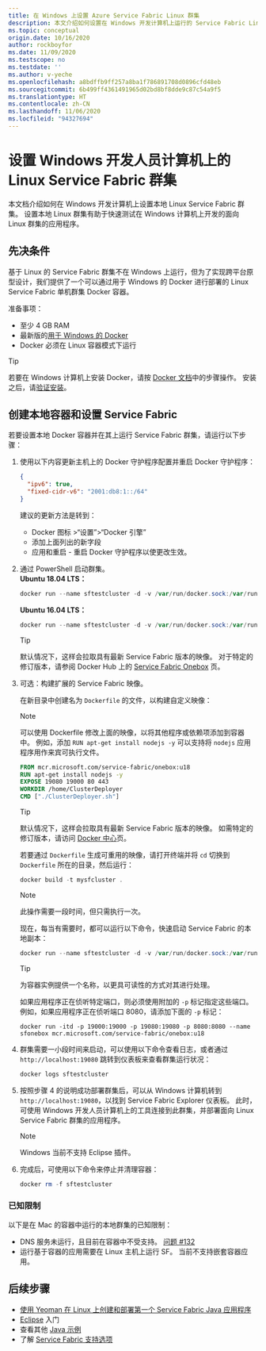 ```yaml
---
title: 在 Windows 上设置 Azure Service Fabric Linux 群集
description: 本文介绍如何设置在 Windows 开发计算机上运行的 Service Fabric Linux 群集。 此方法对于跨平台开发非常有用。
ms.topic: conceptual
origin.date: 10/16/2020
author: rockboyfor
ms.date: 11/09/2020
ms.testscope: no
ms.testdate: ''
ms.author: v-yeche
ms.openlocfilehash: a8bdffb9ff257a8ba1f786891708d0896cfd48eb
ms.sourcegitcommit: 6b499ff4361491965d02bd8bf8dde9c87c54a9f5
ms.translationtype: HT
ms.contentlocale: zh-CN
ms.lasthandoff: 11/06/2020
ms.locfileid: "94327694"
---
```

# <a name="set-up-a-linux-service-fabric-cluster-on-your-windows-developer-machine"></a>设置 Windows 开发人员计算机上的 Linux Service Fabric 群集

本文档介绍如何在 Windows 开发计算机上设置本地 Linux Service Fabric 群集。 设置本地 Linux 群集有助于快速测试在 Windows 计算机上开发的面向 Linux 群集的应用程序。

## <a name="prerequisites"></a>先决条件
基于 Linux 的 Service Fabric 群集不在 Windows 上运行，但为了实现跨平台原型设计，我们提供了一个可以通过用于 Windows 的 Docker 进行部署的 Linux Service Fabric 单机群集 Docker 容器。

准备事项：

* 至少 4 GB RAM
* 最新版的[用于 Windows 的 Docker](https://store.docker.com/editions/community/docker-ce-desktop-windows)
* Docker 必须在 Linux 容器模式下运行

>[!TIP]
> 若要在 Windows 计算机上安装 Docker，请按 [Docker 文档](https://store.docker.com/editions/community/docker-ce-desktop-windows/plans/docker-ce-desktop-windows-tier?tab=instructions)中的步骤操作。 安装之后，请[验证安装](https://docs.docker.com/docker-for-windows/#check-versions-of-docker-engine-compose-and-machine)。
>

## <a name="create-a-local-container-and-setup-service-fabric"></a>创建本地容器和设置 Service Fabric
若要设置本地 Docker 容器并在其上运行 Service Fabric 群集，请运行以下步骤：

1. 使用以下内容更新主机上的 Docker 守护程序配置并重启 Docker 守护程序： 

    ```json
    {
      "ipv6": true,
      "fixed-cidr-v6": "2001:db8:1::/64"
    }
    ```
    建议的更新方法是转到： 

    * Docker 图标 >“设置”>“Docker 引擎”
    * 添加上面列出的新字段
    * 应用和重启 - 重启 Docker 守护程序以使更改生效。

2. 通过 PowerShell 启动群集。<br/>
    <b>Ubuntu 18.04 LTS：</b>
    ```powershell
    docker run --name sftestcluster -d -v /var/run/docker.sock:/var/run/docker.sock -p 19080:19080 -p 19000:19000 -p 25100-25200:25100-25200 mcr.microsoft.com/service-fabric/onebox:u18
    ```

    <b>Ubuntu 16.04 LTS：</b>
    ```powershell
    docker run --name sftestcluster -d -v /var/run/docker.sock:/var/run/docker.sock -p 19080:19080 -p 19000:19000 -p 25100-25200:25100-25200 mcr.microsoft.com/service-fabric/onebox:u16
    ```

    >[!TIP]
    > 默认情况下，这样会拉取具有最新 Service Fabric 版本的映像。 对于特定的修订版本，请参阅 Docker Hub 上的 [Service Fabric Onebox](https://hub.docker.com/_/microsoft-service-fabric-onebox) 页。

3. 可选：构建扩展的 Service Fabric 映像。

    在新目录中创建名为 `Dockerfile` 的文件，以构建自定义映像：

    >[!NOTE]
    >可以使用 Dockerfile 修改上面的映像，以将其他程序或依赖项添加到容器中。
    >例如，添加 `RUN apt-get install nodejs -y` 可以支持将 `nodejs` 应用程序用作来宾可执行文件。
    ```Dockerfile
    FROM mcr.microsoft.com/service-fabric/onebox:u18
    RUN apt-get install nodejs -y
    EXPOSE 19080 19000 80 443
    WORKDIR /home/ClusterDeployer
    CMD ["./ClusterDeployer.sh"]
    ```

    >[!TIP]
    > 默认情况下，这样会拉取具有最新 Service Fabric 版本的映像。 如需特定的修订版本，请访问 [Docker 中心](https://hub.docker.com/r/microsoft/service-fabric-onebox/)页。

    若要通过 `Dockerfile` 生成可重用的映像，请打开终端并将 `cd` 切换到 `Dockerfile` 所在的目录，然后运行：

    ```powershell 
    docker build -t mysfcluster .
    ```

    >[!NOTE]
    >此操作需要一段时间，但只需执行一次。

    现在，每当有需要时，都可以运行以下命令，快速启动 Service Fabric 的本地副本：

    ```powershell 
    docker run --name sftestcluster -d -v /var/run/docker.sock:/var/run/docker.sock -p 19080:19080 -p 19000:19000 -p 25100-25200:25100-25200 mysfcluster
    ```

    >[!TIP]
    >为容器实例提供一个名称，以更具可读性的方式对其进行处理。 
    >
    >如果应用程序正在侦听特定端口，则必须使用附加的 `-p` 标记指定这些端口。 例如，如果应用程序正在侦听端口 8080，请添加下面的 `-p` 标记：
    >
    >`docker run -itd -p 19000:19000 -p 19080:19080 -p 8080:8080 --name sfonebox mcr.microsoft.com/service-fabric/onebox:u18`
    >

4. 群集需要一小段时间来启动，可以使用以下命令查看日志，或者通过 `http://localhost:19080` 跳转到仪表板来查看群集运行状况：

    ```powershell 
    docker logs sftestcluster
    ```

5. 按照步骤 4 的说明成功部署群集后，可以从 Windows 计算机转到 ``http://localhost:19080``，以找到 Service Fabric Explorer 仪表板。 此时，可使用 Windows 开发人员计算机上的工具连接到此群集，并部署面向 Linux Service Fabric 群集的应用程序。 

    > [!NOTE]
    > Windows 当前不支持 Eclipse 插件。 

6. 完成后，可使用以下命令来停止并清理容器：

    ```powershell 
    docker rm -f sftestcluster
    ```

### <a name="known-limitations"></a>已知限制 

 以下是在 Mac 的容器中运行的本地群集的已知限制： 

 * DNS 服务未运行，且目前在容器中不受支持。 [问题 #132](https://github.com/Microsoft/service-fabric/issues/132)
 * 运行基于容器的应用需要在 Linux 主机上运行 SF。 当前不支持嵌套容器应用。

## <a name="next-steps"></a>后续步骤
* [使用 Yeoman 在 Linux 上创建和部署第一个 Service Fabric Java 应用程序](service-fabric-create-your-first-linux-application-with-java.md)
* [Eclipse](./service-fabric-get-started-eclipse.md) 入门
* 查看其他 [Java 示例](https://github.com/Azure-Samples/service-fabric-java-getting-started)
* 了解 [Service Fabric 支持选项](service-fabric-support.md)

<!-- Image references -->

[publishdialog]: ./media/service-fabric-manage-multiple-environment-app-configuration/publish-dialog-choose-app-config.png
[app-parameters-solution-explorer]:./media/service-fabric-manage-multiple-environment-app-configuration/app-parameters-in-solution-explorer.png

<!-- Update_Description: update meta properties, wording update, update link -->